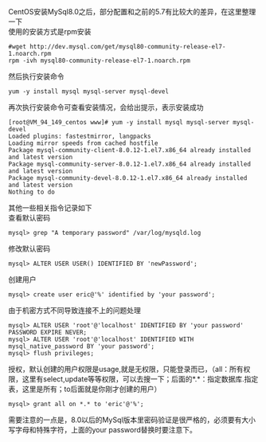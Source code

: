 CentOS安装MySql8.0之后，部分配置和之前的5.7有比较大的差异，在这里整理一下  
使用的安装方式是rpm安装
```
#wget http://dev.mysql.com/get/mysql80-community-release-el7-1.noarch.rpm  
rpm -ivh mysql80-community-release-el7-1.noarch.rpm  
```
然后执行安装命令
```
yum -y install mysql mysql-server mysql-devel  
```
再次执行安装命令可查看安装情况，会给出提示，表示安装成功
```
[root@VM_94_149_centos www]# yum -y install mysql mysql-server mysql-devel
Loaded plugins: fastestmirror, langpacks
Loading mirror speeds from cached hostfile
Package mysql-community-client-8.0.12-1.el7.x86_64 already installed and latest version
Package mysql-community-server-8.0.12-1.el7.x86_64 already installed and latest version
Package mysql-community-devel-8.0.12-1.el7.x86_64 already installed and latest version
Nothing to do
```
其他一些相关指令记录如下  
查看默认密码
```
mysql> grep "A temporary password" /var/log/mysqld.log
```
修改默认密码
```
mysql> ALTER USER USER() IDENTIFIED BY 'newPassword';
```
创建用户
```
mysql> create user eric@'%' identified by 'your password';
```
由于机密方式不同导致连接不上的问题处理
```
mysql> ALTER USER 'root'@'localhost' IDENTIFIED BY 'your password' PASSWORD EXPIRE NEVER;
mysql> ALTER USER 'root'@'localhost' IDENTIFIED WITH mysql_native_password BY 'your password';
mysql> flush privileges;
```
授权，默认创建的用户权限是usage,就是无权限，只能登录而已，（all：所有权限，这里有select,update等等权限，可以去搜一下；后面的*.*：指定数据库.指定表，这里是所有；to后面就是你刚才创建的用户）
```
mysql> grant all on *.* to 'eric'@'%';
```
需要注意的一点是，8.0以后的MySql版本里密码验证是很严格的，必须要有大小写字母和特殊字符，上面的your password替换时要注意下。